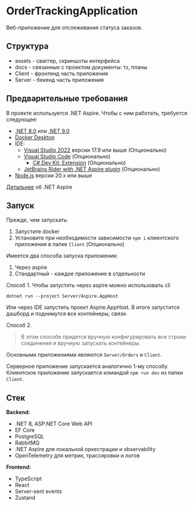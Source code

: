 # OrderTrackingApplication

Веб-приложение для отслеживания статуса заказов.

## Структура

- assets - сваггер, скриншоты интерфейса
- docs - связанные с проектом документы: тз, планы
- Client - фронтенд часть приложения
- Server - бекенд часть приложения 

## Предварительные требования 

В проекте используется .NET Aspire. Чтобы с ним работать, требуется следующее:

- [.NET 8.0](https://dotnet.microsoft.com/download/dotnet/8.0) или [.NET 9.0](https://dotnet.microsoft.com/download/dotnet/9.0)
- [Docker Desktop](https://www.docker.com/products/docker-desktop)
- IDE:
	- [Visual Studio 2022](https://visualstudio.microsoft.com/vs/) версии 17.9 или выше (Опционально)
	- [Visual Studio Code](https://code.visualstudio.com/) (Опционально)
		- [C# Dev Kit: Extension](https://marketplace.visualstudio.com/items?itemName=ms-dotnettools.csdevkit) (Опционально)
	- [JetBrains Rider with .NET Aspire plugin](https://blog.jetbrains.com/dotnet/2024/02/19/jetbrains-rider-and-the-net-aspire-plugin/) (Опционально)
- [Node.js](https://nodejs.org/en/download) версии 20.х или выше

[Детальнее](https://learn.microsoft.com/en-us/dotnet/aspire/get-started/build-your-first-aspire-app) об .NET Aspire

## Запуск

Прежде, чем запускать:
1. Запустите docker
2. Установите при необходимости зависимости `npm i` клиентского приложения в папке `Client` (Опционально)

Имеется два способа запуска приложения:
1. Через aspire
2. Стандартный - каждое приложение в отдельности

Способ 1. Чтобы запустить через aspire можно использовать cli
```shell
dotnet run --project Server/Aspire.AppHost
```
Или через IDE запустить проект Aspire.AppHost. В итоге запустится дашборд и поднимутся все контейнеры, связи.

Способ 2. 

> В этом способе придется вручную конфигурировать все строки соединения и вручную запускать контейнеры. 

Основными приложениями являются `Server/Orders` и `Client`.

Серверное приложение запускается аналогично 1-му способу. 
Клиентское приложение запускается командой `npm run dev` из папки `Client`.


##  Стек

**Backend:**
- .NET 8, ASP.NET Core Web API
- EF Core
- PostgreSQL
- RabbitMQ
- .NET Aspire для локальной оркестрации и observability
- OpenTelemetry для метрик, трассировки и логов
  
**Frontend:**
- TypeScript
- React
- Server-sent events
- Zustand

